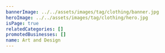 ```yaml
---
bannerImage: ../../assets/images/tag/clothing/banner.jpg
heroImage: ../../assets/images/tag/clothing/hero.jpg
isPage: true
relatedCategories: []
promotedBusinesses: []
name: Art and Design
---
```

